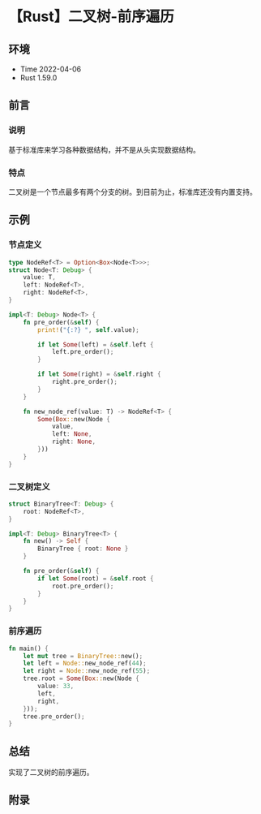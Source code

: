 # 【Rust】二叉树-前序遍历

## 环境

- Time 2022-04-06
- Rust 1.59.0

## 前言

### 说明

基于标准库来学习各种数据结构，并不是从头实现数据结构。

### 特点

二叉树是一个节点最多有两个分支的树。到目前为止，标准库还没有内置支持。

## 示例

### 节点定义

```rust
type NodeRef<T> = Option<Box<Node<T>>>;
struct Node<T: Debug> {
    value: T,
    left: NodeRef<T>,
    right: NodeRef<T>,
}

impl<T: Debug> Node<T> {
    fn pre_order(&self) {
        print!("{:?} ", self.value);

        if let Some(left) = &self.left {
            left.pre_order();
        }

        if let Some(right) = &self.right {
            right.pre_order();
        }
    }

    fn new_node_ref(value: T) -> NodeRef<T> {
        Some(Box::new(Node {
            value,
            left: None,
            right: None,
        }))
    }
}
```

### 二叉树定义

```rust
struct BinaryTree<T: Debug> {
    root: NodeRef<T>,
}

impl<T: Debug> BinaryTree<T> {
    fn new() -> Self {
        BinaryTree { root: None }
    }

    fn pre_order(&self) {
        if let Some(root) = &self.root {
            root.pre_order();
        }
    }
}
```

### 前序遍历

```rust
fn main() {
    let mut tree = BinaryTree::new();
    let left = Node::new_node_ref(44);
    let right = Node::new_node_ref(55);
    tree.root = Some(Box::new(Node {
        value: 33,
        left,
        right,
    }));
    tree.pre_order();
}
```

## 总结

实现了二叉树的前序遍历。

## 附录
